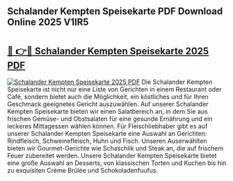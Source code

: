 ## Schalander Kempten Speisekarte PDF Download Online 2025 V1lR5

# <h2><a href="http://gce7vrh.nevu.top/?p=Schalander+Kempten+Speisekarte">🔗 👉🔴 Schalander Kempten Speisekarte 2025 PDF</a></h2>

[![Schalander Kempten Speisekarte 2025 PDF](https://i.imgur.com/dBaPXMq.png)](http://gce7vrh.nevu.top/?p=Schalander+Kempten+Speisekarte)
Die Schalander Kempten Speisekarte ist nicht nur eine Liste von Gerichten in einem Restaurant oder Café, sondern bietet auch die Möglichkeit, ein köstliches und für Ihren Geschmack geeignetes Gericht auszuwählen. Auf unserer Schalander Kempten Speisekarte bieten wir einen Salatbereich an, in dem Sie aus frischen Gemüse- und Obstsalaten für eine gesunde Ernährung und ein leckeres Mittagessen wählen können. Für Fleischliebhaber gibt es auf unserer Schalander Kempten Speisekarte eine Auswahl an Gerichten: Rindfleisch, Schweinefleisch, Huhn und Fisch. Unseren Auserwählten bieten wir Gourmet-Gerichte wie Schaschlik und Steak an, die auf frischem Feuer zubereitet werden. Unsere Schalander Kempten Speisekarte bietet eine große Auswahl an Desserts, von klassischen Torten und Kuchen bis hin zu exquisiten Crème Brûlée und Schokoladenfuufus.
